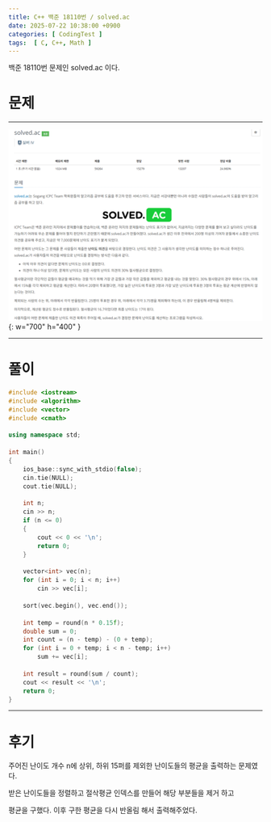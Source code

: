 ```yaml
---
title: C++ 백준 18110번 / solved.ac
date: 2025-07-22 10:38:00 +0900
categories: [ CodingTest ]  
tags:  [ C, C++, Math ]
---
```


백준 18110번 문제인 solved.ac 이다.

# 문제   
---------------------------------------

![Desktop View](/assets/img/solved.ac.png){: w="700" h="400" }

---------------------------------------

# 풀이

```c++
#include <iostream>
#include <algorithm>
#include <vector>
#include <cmath>

using namespace std;

int main() 
{
    ios_base::sync_with_stdio(false);
    cin.tie(NULL);
    cout.tie(NULL);
    
    int n;
    cin >> n;
    if (n <= 0)
    {
        cout << 0 << '\n';
        return 0;
    }
    
    vector<int> vec(n);
    for (int i = 0; i < n; i++)
        cin >> vec[i];
    
    sort(vec.begin(), vec.end());
    
    int temp = round(n * 0.15f);
    double sum = 0;
    int count = (n - temp) - (0 + temp);
    for (int i = 0 + temp; i < n - temp; i++)
        sum += vec[i];
    
    int result = round(sum / count);
    cout << result << '\n';
    return 0;
}
```
---------------------------------------

# 후기

주어진 난이도 개수 n에 상위, 하위 15퍼를 제외한 난이도들의 평균을 출력하는 문제였다.

받은 난이도들을 정렬하고 절삭평균 인덱스를 만들어 해당 부분들을 제거 하고

평균을 구했다. 이후 구한 평균을 다시 반올림 해서 출력해주었다.
